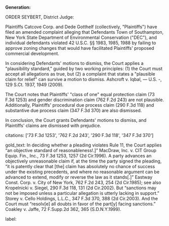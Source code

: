 **Generation:**



ORDER
SEYBERT, District Judge:

Plaintiffs Catcove Corp. and Dede Gotthelf (collectively, "Plaintiffs") have filed an amended complaint alleging that Defendants Town of Southampton, New York State Department of Environmental Conservation ("DEC"), and individual defendants violated 42 U.S.C. §§ 1983, 1985, 1988 by failing to approve zoning changes that would have facilitated Plaintiffs' proposed commercial development.

In considering Defendants' motions to dismiss, the Court applies a "plausibility standard," guided by two working principles: (1) the Court must accept all allegations as true, but (2) a complaint that states a "plausible claim for relief" can survive a motion to dismiss. Ashcroft v. Iqbal, — U.S. -, 129 S.Ct. 1937, 1949 (2009).

The Court notes that Plaintiffs' "class of one" equal protection claim (73 F.3d 1253) and gender discrimination claim (762 F.2d 243) are not plausible. Additionally, Plaintiffs' procedural due process claim (290 F.3d 118) and substantive due process claim (347 F.3d 370) are also dismissed.

In conclusion, the Court grants Defendants' motions to dismiss, and Plaintiffs' claims are dismissed with prejudice.



citations: ['73 F.3d 1253', '762 F.2d 243', '290 F.3d 118', '347 F.3d 370']

gold_text: In deciding whether a pleading violates Rule 11, the Court applies “an objective standard of reasonableness!.]” MacDraw, Inc. v. CIT Group Equip. Fin., Inc., 73 F.3d 1253, 1257 (2d Cir.1996). A party advances an objectively unreasonable claim if, at the time the party signed the pleading, “it is patently clear that [the] claim has absolutely no chance of success under the existing precedents, and where no reasonable argument can be advanced to extend, modify or reverse the law as it stands[.]” Eastway Const. Corp. v. City of New York, 762 F.2d 243, 254 (2d Cir.1985); see also Kropelnicki v. Siegel, 290 F.3d 118, 131 (2d Cir.2002). But “sanctions may not be imposed unless a particular allegation is utterly lacking in support.” Storey v. Cello Holdings, L.L.C., 347 F.3d 370, 388 (2d Cir.2003). And the Court must “resolv[e] all doubts in favor of the part[y] facing sanctions.” Coakley v. Jaffe, 72 F.Supp.2d 362, 365 (S.D.N.Y.1999).

label: 